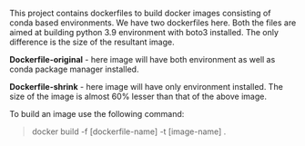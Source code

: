 This project contains dockerfiles to build docker images consisting of conda based environments. We have two dockerfiles here. Both the files are aimed at building python 3.9 environment with boto3 installed. The only difference is the size of the resultant image.

**Dockerfile-original**  - here image will have both environment as well as conda package manager installed.

**Dockerfile-shrink** - here image will have only environment installed. The size of the image is almost 60% lesser than that of the above image.

To build an image use the following command:

> docker build -f [dockerfile-name] -t [image-name] .

